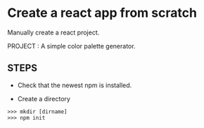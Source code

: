 # Create a react app from scratch

Manually create a react project.

PROJECT : A simple color palette generator.

## STEPS

* Check that the newest npm is installed.

* Create a directory 

 ```
>>> mkdir [dirname]
>>> npm init 

 ```
